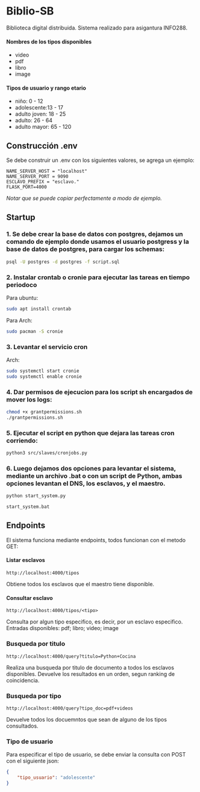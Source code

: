 # Biblio-SB

Biblioteca digital distribuida. Sistema realizado para asigantura INFO288.

#### Nombres de los tipos disponibles

- video
- pdf
- libro
- image

#### Tipos de usuario y rango etario

- niño: 0 - 12
- adolescente:13 - 17
- adulto joven: 18 - 25
- adulto: 26 - 64
- adulto mayor: 65 - 120

## Construcción .env

Se debe construir un .env con los siguientes valores, se agrega un ejemplo:

    NAME_SERVER_HOST = "localhost"
    NAME_SERVER_PORT = 9090
    ESCLAVO_PREFIX = "esclavo."
    FLASK_PORT=4000

*Notar que se puede copiar perfectamente a modo de ejemplo.*

## Startup

### 1. Se debe crear la base de datos con postgres, dejamos un comando de ejemplo donde usamos el usuario postgress y la base de datos de postgres, para cargar los schemas:

```bash
psql -U postgres -d postgres -f script.sql
```

### 2. Instalar crontab o cronie para ejecutar las tareas en tiempo periodoco

Para ubuntu:
```bash
sudo apt install crontab
```

Para Arch:
```bash
sudo pacman -S cronie
```

### 3. Levantar el servicio cron

Arch:
```bash
sudo systemctl start cronie
sudo systemctl enable cronie
```

### 4. Dar permisos de ejecucion para los script sh encargados de mover los logs:
```bash
chmod +x grantpermissions.sh
./grantpermissions.sh
```
### 5. Ejecutar el script en python que dejara las tareas cron corriendo:
```zsh
python3 src/slaves/cronjobs.py
``` 

### 6. Luego dejamos dos opciones para **levantar** el sistema, mediante un archivo .bat o con un script de Python, ambas opciones levantan el DNS, los esclavos, y el maestro.

```bash
python start_system.py
```

```bash
start_system.bat
```

## Endpoints

El sistema funciona mediante endpoints, todos funcionan con el metodo GET:

#### Listar esclavos

    http://localhost:4000/tipos

Obtiene todos los esclavos que el maestro tiene disponible.

#### Consultar esclavo

    http://localhost:4000/tipos/<tipo>

Consulta por algun tipo especifico, es decir, por un esclavo especifico. Entradas disponibles: pdf; libro; video; image

### Busqueda por titulo

    http://localhost:4000/query?titulo=Python+Cocina

Realiza una busqueda por titulo de documento a todos los esclavos disponibles. Devuelve los resultados en un orden, segun ranking de coincidencia.

### Busqueda por tipo

    http://localhost:4000/query?tipo_doc=pdf+videos

Devuelve todos los docuemntos que sean de alguno de los tipos consultados.


### Tipo de usuario

Para especificar el tipo de usuario, se debe enviar la consulta con POST con el siguiente json:

```json
{
    "tipo_usuario": "adolescente"
}
```

